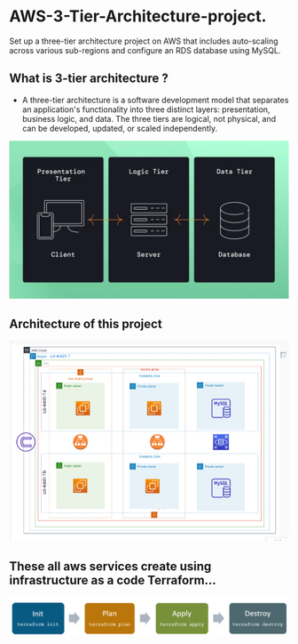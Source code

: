 # AWS-3-Tier-Architecture-project.
Set up a three-tier architecture project on AWS that includes auto-scaling across various sub-regions and configure an RDS database using MySQL.

## What is 3-tier architecture ?
  * A three-tier architecture is a software development model that separates an application's functionality into three distinct layers:
presentation, business logic, and data. The three tiers are logical, not physical, and can be developed, updated, or scaled independently.

![image](./blog-3-tier-application.webp)


## Architecture of this project

![image](./3_tier_archi.png)

## These all aws services create using infrastructure as a code Terraform...

![image](./terraform-lifecycle.png)
